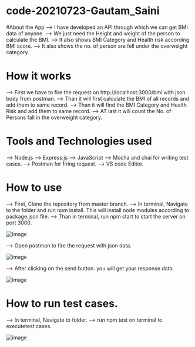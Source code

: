 # code-20210723-Gautam_Saini

#About the App
--> I have developed an API through which we can get BMI data of anyone.
--> We just need the Height and weight of the person to calculate the BMI.
--> It also shows BMI Category and Health risk according BMI score.
--> It also shows the no. of person are fell under the overweight category.

# How it works
--> First we have to fire the request on http://localhost:3000/bmi with json body from postman.
--> Than it will first calculate the BMI of all records and add them to same record. 
--> Than it will find the BMI Category and Health Risk and add them to same record.
--> AT last it will count the No. of Persons fall in the overweight category.

# Tools and Technologies used
--> Node.js
--> Express.js
--> JavaScript
--> Mocha and chai for writing test cases.
--> Postman for firing request.
--> VS code Editor.

# How to use
--> First, Clone the repository from master branch.
--> In terminal, Navigate to the folder and run npm install. This will install node modules according to package.json file.
--> Than in terminal, run npm start to start the server on port 3000.

![image](https://user-images.githubusercontent.com/48324949/126805569-813c48a1-5d09-40ae-ac52-ffb4763f2fe1.png)

--> Open postman to fire the request with json data.

![image](https://user-images.githubusercontent.com/48324949/126805890-170c429a-22ac-4bcf-bce9-3c64c76e076d.png)

--> After clicking on the send button. you will get your response data.

![image](https://user-images.githubusercontent.com/48324949/126806089-8f71c52e-1314-4156-98b5-769a1820e4a9.png)

# How to run test cases.

--> In terminal, Navigate to folder.
--> run npm test on terminal to executetest cases.

![image](https://user-images.githubusercontent.com/48324949/126806835-6082e0e7-8c08-4505-b640-b82f028d999e.png)



